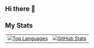 ## Hi there 👋

<!--
**mailvlous/mailvlous** is a ✨ _special_ ✨ repository because its `README.md` (this file) appears on your GitHub profile.

Here are some ideas to get you started:

- 🔭 I’m currently working on ...
- 🌱 I’m currently learning ...
- 👯 I’m looking to collaborate on ...
- 🤔 I’m looking for help with ...
- 💬 Ask me about ...
- 📫 How to reach me: ...
- 😄 Pronouns: ...
- ⚡ Fun fact: ...
-->

## My Stats

<table>
  <tr>
    <td>
      <a href="https://github.com/mailvlous">
        <img src="https://github-readme-stats.vercel.app/api/top-langs?username=mailvlous&show_icons=true&locale=en&layout=compact" alt="Top Languages" />
      </a>
    </td>
    <td>
      <a href="https://github.com/mailvlous">
        <img src="https://github-readme-stats.vercel.app/api?username=mailvlous&show_icons=true&locale=en&layout=compact" alt="GitHub Stats" />
      </a>
    </td>
  </tr>
</table>
